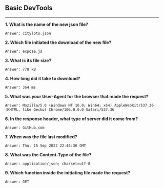 Basic DevTools
---
---

__1. What is the name of the new json file?__

    Answer: citylots.json

__2. Which file initiated the download of the new file?__

    Answer: expose.js

__3. What is its file size?__

    Answer: 778 kB

__4. How long did it take to download?__

    Answer: 364 ms

__5. What was your User-Agent for the browser that made the request?__

    Answer: Mozilla/5.0 (Windows NT 10.0; Win64; x64) AppleWebKit/537.36 (KHTML, like Gecko) Chrome/106.0.0.0 Safari/537.36

__6.  In the response header, what type of server did it come from?__

    Answer: GitHub.com

__7. When was the file last modified?__

    Answer: Thu, 15 Sep 2022 22:44:30 GMT

__8. What was the Content-Type of the file?__

    Answer: application/json; charset=utf-8

__9.  Which function inside the initiating file made the request?__

    Answer: GET